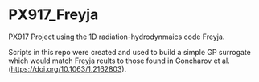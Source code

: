 # PX917_Freyja

PX917 Project using the 1D radiation-hydrodynmaics code Freyja.

Scripts in this repo were created and used to build a simple GP surrogate which would match Freyja reults to those found in Goncharov et al. (https://doi.org/10.1063/1.2162803).
